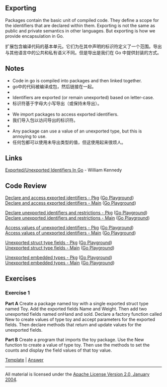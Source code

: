 ## Exporting

Packages contain the basic unit of compiled code. They define a scope for the identifiers that are declared within them. Exporting is not the same as public and private semantics in other languages. But exporting is how we provide encapsulation in Go.

扩展包含编译代码的基本单元。它们为在其中声明的标识符定义了一个范围。导出与其他语言中的公共和私有语义不同。但是导出是我们在 Go 中提供封装的方式。

## Notes

* Code in go is compiled into packages and then linked together.
* go中的代码被编译成包，然后链接在一起。
* 
* Identifiers are exported (or remain unexported) based on letter-case.
* 标识符基于字母大小写导出（或保持未导出）。
* 
* We import packages to access exported identifiers.
* 我们导入包以访问导出的标识符。
* 
* Any package can use a value of an unexported type, but this is annoying to use.
* 任何包都可以使用未导出类型的值，但这使用起来很烦人。

## Links

[Exported/Unexported Identifiers In Go](https://www.ardanlabs.com/blog/2014/03/exportedunexported-identifiers-in-go.html) - William Kennedy

## Code Review

[Declare and access exported identifiers - Pkg](example/example1/counters/counters.go) ([Go Playground](https://play.golang.org/p/8Xzq-m9ez-I))  
[Declare and access exported identifiers - Main](example/example1/example1.go) ([Go Playground](https://play.golang.org/p/KrpX0CyIyYO))

[Declare unexported identifiers and restrictions - Pkg](example/example2/counters/counters.go) ([Go Playground](https://play.golang.org/p/9u1IQexx5gk))  
[Declare unexported identifiers and restrictions - Main](example/example2/example2.go) ([Go Playground](https://play.golang.org/p/A5FpmRpuOWJ))

[Access values of unexported identifiers - Pkg](example/example3/counters/counters.go) ([Go Playground](https://play.golang.org/p/NroO30yoNvh))  
[Access values of unexported identifiers - Main](example/example3/example3.go) ([Go Playground](https://play.golang.org/p/e5fg0uOEkkn))

[Unexported struct type fields - Pkg](example/example4/users/users.go) ([Go Playground](https://play.golang.org/p/KQ6x5z7E1pN))  
[Unexported struct type fields - Main](example/example4/example4.go) ([Go Playground](https://play.golang.org/p/6MznWaiGwr-))

[Unexported embedded types - Pkg](example/example5/users/users.go) ([Go Playground](https://play.golang.org/p/br-2rVc1VF1))  
[Unexported embedded types - Main](example/example5/example5.go) ([Go Playground](https://play.golang.org/p/p9pQo5gCB42))

## Exercises

### Exercise 1
**Part A** Create a package named toy with a single exported struct type named Toy. Add the exported fields Name and Weight. Then add two unexported fields named onHand and sold. Declare a factory function called New to create values of type toy and accept parameters for the exported fields. Then declare methods that return and update values for the unexported fields.

**Part B** Create a program that imports the toy package. Use the New function to create a value of type toy. Then use the methods to set the counts and display the field values of that toy value.

[Template](exercises/template1) |
[Answer](exercises/exercise1)
___
All material is licensed under the [Apache License Version 2.0, January 2004](http://www.apache.org/licenses/LICENSE-2.0).
